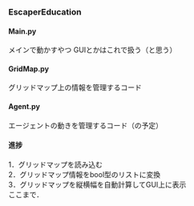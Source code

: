 ### EscaperEducation

#### Main.py
メインで動かすやつ
GUIとかはこれで扱う（と思う）

#### GridMap.py
グリッドマップ上の情報を管理するコード

#### Agent.py
エージェントの動きを管理するコード（の予定）

#### 進捗
1．グリッドマップを読み込む  
2．グリッドマップ情報をbool型のリストに変換  
3．グリッドマップを縦横幅を自動計算してGUI上に表示  
ここまで．  
